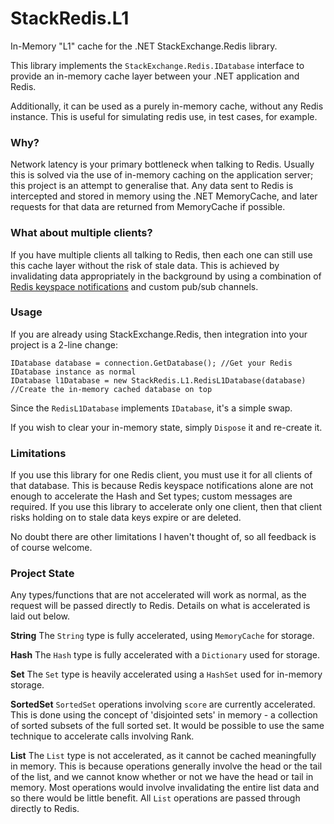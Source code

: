 # StackRedis.L1
In-Memory "L1" cache for the .NET StackExchange.Redis library.

This library implements the `StackExchange.Redis.IDatabase` interface to provide an in-memory cache layer between your .NET application and Redis.

Additionally, it can be used as a purely in-memory cache, without any Redis instance. This is useful for simulating redis use, in test cases, for example.

### Why?

Network latency is your primary bottleneck when talking to Redis. Usually this is solved via the use of in-memory caching on the application server; this project is an attempt to generalise that. Any data sent to Redis is intercepted and stored in memory using the .NET MemoryCache, and later requests for that data are returned from MemoryCache if possible.

### What about multiple clients?

If you have multiple clients all talking to Redis, then each one can still use this cache layer without the risk of stale data. This is achieved by invalidating data appropriately in the background by using a combination of [Redis keyspace notifications](http://redis.io/topics/notifications) and custom pub/sub channels.

### Usage

If you are already using StackExchange.Redis, then integration into your project is a 2-line change:

    IDatabase database = connection.GetDatabase(); //Get your Redis IDatabase instance as normal
    IDatabase l1Database = new StackRedis.L1.RedisL1Database(database) //Create the in-memory cached database on top
  
Since the `RedisL1Database` implements `IDatabase`, it's a simple swap.

If you wish to clear your in-memory state, simply `Dispose` it and re-create it.

### Limitations

If you use this library for one Redis client, you must use it for all clients of that database. This is because Redis keyspace notifications alone are not enough to accelerate the Hash and Set types; custom messages are required. If you use this library to accelerate only one client, then that client risks holding on to stale data keys expire or are deleted.

No doubt there are other limitations I haven't thought of, so all feedback is of course welcome.

### Project State

Any types/functions that are not accelerated will work as normal, as the request will be passed directly to Redis. Details on what is accelerated is laid out below.

**String**
The `String` type is fully accelerated, using `MemoryCache` for storage.

**Hash**
The `Hash` type is fully accelerated with a `Dictionary` used for storage.

**Set**
The `Set` type is heavily accelerated using a `HashSet` used for in-memory storage.

**SortedSet**
`SortedSet` operations involving `score` are currently accelerated. This is done using the concept of 'disjointed sets' in memory - a collection of sorted subsets of the full sorted set. It would be possible to use the same technique to accelerate calls involving Rank.

**List**
The `List` type is not accelerated, as it cannot be cached meaningfully in memory. This is because operations generally involve the head or the tail of the list, and we cannot know whether or not we have the head or tail in memory. Most operations would involve invalidating the entire list data and so there would be little benefit. All `List` operations are passed through directly to Redis.
